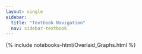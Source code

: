 ```yaml
---
layout: single
sidebar:
  title: "Textbook Navigation"
  nav: sidebar-textbook
---
```


{% include notebooks-html/Overlaid_Graphs.html %}
